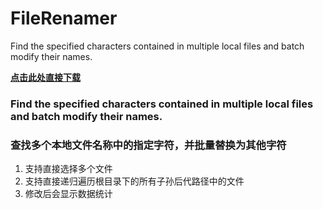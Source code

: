 # FileRenamer
 Find the specified characters contained in multiple local files and batch modify their names.
 
**[点击此处直接下载](https://github.com/chaozhoo/FileRenamer/releases/download/v0.1/FileRenamer.exe)**

### Find the specified characters contained in multiple local files and batch modify their names.

### 查找多个本地文件名称中的指定字符，并批量替换为其他字符

1. 支持直接选择多个文件
2. 支持直接递归遍历根目录下的所有子孙后代路径中的文件
3. 修改后会显示数据统计

<!-- ### 打包流程
打包用这个，先建立虚拟环境 
1. python -m venv venv // 建立虚拟环境  
2. venv\Scripts\activate // 激活虚拟环境
3. pip install pyinstaller // 安装pyinstaller
4. pyinstaller LocalRenamer.spec // 打包 -->
